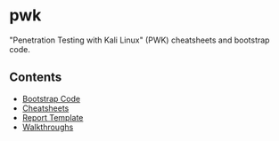 # pwk
"Penetration Testing with Kali Linux" (PWK) cheatsheets and bootstrap code. 

## Contents
* [Bootstrap Code](/bootstrap-code/)
* [Cheatsheets](/cheatsheets/)
* [Report Template](/report/)
* [Walkthroughs](/walkthroughs/)